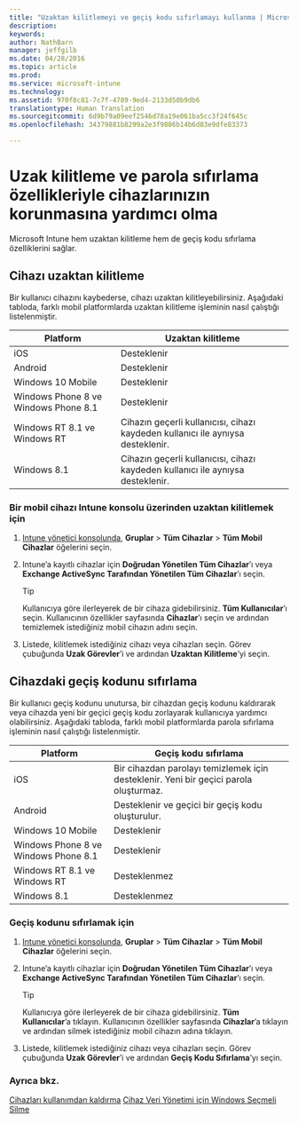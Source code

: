 ```yaml
---
title: "Uzaktan kilitlemeyi ve geçiş kodu sıfırlamayı kullanma | Microsoft Intune"
description: 
keywords: 
author: NathBarn
manager: jeffgilb
ms.date: 04/28/2016
ms.topic: article
ms.prod: 
ms.service: microsoft-intune
ms.technology: 
ms.assetid: 970f8c81-7c7f-4789-9ed4-2133d50b9db6
translationtype: Human Translation
ms.sourcegitcommit: 6d9b79a09eef2546d78a19e061ba5cc3f24f645c
ms.openlocfilehash: 34379881b8299a2e3f9886b14b6d83e9dfe83373

---
```

# Uzak kilitleme ve parola sıfırlama özellikleriyle cihazlarınızın korunmasına yardımcı olma
Microsoft Intune hem uzaktan kilitleme hem de geçiş kodu sıfırlama özelliklerini sağlar.

## Cihazı uzaktan kilitleme
Bir kullanıcı cihazını kaybederse, cihazı uzaktan kilitleyebilirsiniz. Aşağıdaki tabloda, farklı mobil platformlarda uzaktan kilitleme işleminin nasıl çalıştığı listelenmiştir.

|Platform|Uzaktan kilitleme|
|------------|---------------|
|iOS|Desteklenir|
|Android|Desteklenir|
|Windows 10 Mobile|Desteklenir|
|Windows Phone 8 ve Windows Phone 8.1|Desteklenir|
|Windows RT 8.1 ve Windows RT|Cihazın geçerli kullanıcısı, cihazı kaydeden kullanıcı ile aynıysa desteklenir.|
|Windows 8.1|Cihazın geçerli kullanıcısı, cihazı kaydeden kullanıcı ile aynıysa desteklenir.|


### Bir mobil cihazı Intune konsolu üzerinden uzaktan kilitlemek için

1.  [Intune yönetici konsolunda](https://manage.microsoft.com/), **Gruplar** &gt; **Tüm Cihazlar** &gt; **Tüm Mobil Cihazlar** öğelerini seçin.

2.  Intune’a kayıtlı cihazlar için **Doğrudan Yönetilen Tüm Cihazlar**’ı veya **Exchange ActiveSync Tarafından Yönetilen Tüm Cihazlar**’ı seçin.

    > [!TIP]
    > Kullanıcıya göre ilerleyerek de bir cihaza gidebilirsiniz. **Tüm Kullanıcılar**’ı seçin. Kullanıcının özellikler sayfasında **Cihazlar**’ı seçin ve ardından temizlemek istediğiniz mobil cihazın adını seçin.

3.  Listede, kilitlemek istediğiniz cihazı veya cihazları seçin. Görev çubuğunda **Uzak Görevler**’i ve ardından **Uzaktan Kilitleme**’yi seçin.

## Cihazdaki geçiş kodunu sıfırlama
Bir kullanıcı geçiş kodunu unutursa, bir cihazdan geçiş kodunu kaldırarak veya cihazda yeni bir geçici geçiş kodu zorlayarak kullanıcıya yardımcı olabilirsiniz. Aşağıdaki tabloda, farklı mobil platformlarda parola sıfırlama işleminin nasıl çalıştığı listelenmiştir.

|Platform|Geçiş kodu sıfırlama|
|------------|------------------|
|iOS|Bir cihazdan parolayı temizlemek için desteklenir. Yeni bir geçici parola oluşturmaz.|
|Android|Desteklenir ve geçici bir geçiş kodu oluşturulur.|
|Windows 10 Mobile|Desteklenir|
|Windows Phone 8 ve Windows Phone 8.1|Desteklenir|
|Windows RT 8.1 ve Windows RT|Desteklenmez|
|Windows 8.1|Desteklenmez|

### Geçiş kodunu sıfırlamak için

1.  [Intune yönetici konsolunda](https://manage.microsoft.com/), **Gruplar** &gt; **Tüm Cihazlar** &gt; **Tüm Mobil Cihazlar** öğelerini seçin.

2.  Intune’a kayıtlı cihazlar için **Doğrudan Yönetilen Tüm Cihazlar**’ı veya **Exchange ActiveSync Tarafından Yönetilen Tüm Cihazlar**’ı seçin.

    > [!TIP]
    > Kullanıcıya göre ilerleyerek de bir cihaza gidebilirsiniz. **Tüm Kullanıcılar**’a tıklayın. Kullanıcının özellikler sayfasında **Cihazlar**’a tıklayın ve ardından silmek istediğiniz mobil cihazın adına tıklayın.

3.  Listede, kilitlemek istediğiniz cihazı veya cihazları seçin. Görev çubuğunda **Uzak Görevler**’i ve ardından **Geçiş Kodu Sıfırlama**’yı seçin.


### Ayrıca bkz.
[Cihazları kullanımdan kaldırma](retire-devices-from-microsoft-intune-management.md)
[Cihaz Veri Yönetimi için Windows Seçmeli Silme](http://technet.microsoft.com/library/dn486874.aspx)



<!--HONumber=Jun16_HO4-->



